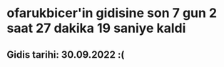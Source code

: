 # ofarukbicer'in gidisine son 7 gun 2 saat 27 dakika 19 saniye kaldi

## Gidis tarihi: 30.09.2022 :(